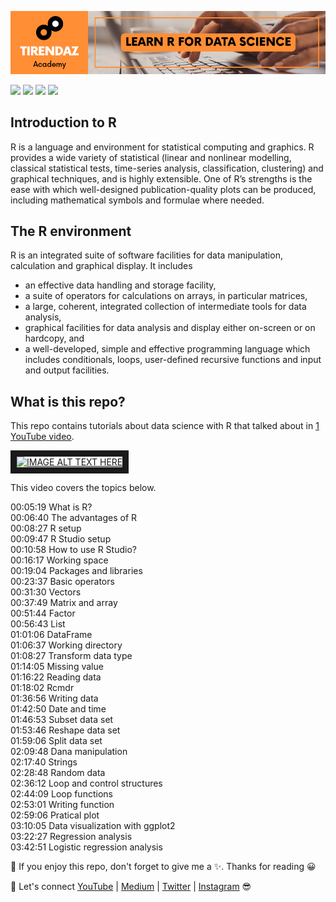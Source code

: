 ![](https://github.com/TirendazAcademy/R-Programming-Tutorial/blob/main/Images/R.png)

[![](https://img.shields.io/badge/R-Programming-00092C?&style=plastic&logo=r&logoColor=white)]()
[![](https://img.shields.io/badge/GGPLOT-darkorange?&style=plastic&logo=ggplot&logoColor=white)]()
[![](https://img.shields.io/badge/DataScience-470D21?&style=plastic&logo=DataScience&logoColor=white)]()
[![](https://img.shields.io/badge/MachineLearning-darkgreen?&style=plastic&logo=MachineLearning&logoColor=white)]()


## Introduction to R

R is a language and environment for statistical computing and graphics. R provides a wide variety of statistical (linear and nonlinear modelling, classical statistical tests, time-series analysis, classification, clustering) and graphical techniques, and is highly extensible. One of R’s strengths is the ease with which well-designed publication-quality plots can be produced, including mathematical symbols and formulae where needed. 

## The R environment

R is an integrated suite of software facilities for data manipulation, calculation and graphical display. It includes

- an effective data handling and storage facility,
- a suite of operators for calculations on arrays, in particular matrices,
- a large, coherent, integrated collection of intermediate tools for data analysis,
- graphical facilities for data analysis and display either on-screen or on hardcopy, and
- a well-developed, simple and effective programming language which includes conditionals, loops, user-defined recursive functions and input and output facilities.

## What is this repo?

This repo contains tutorials about data science with R that talked about in [1 YouTube video](https://www.youtube.com/watch?v=VUkHNM4hVvI). 

<a href="http://www.youtube.com/watch?feature=player_embedded&v=VUkHNM4hVvI" target="_blank"><img src="http://img.youtube.com/vi/VUkHNM4hVvI/0.jpg" alt="IMAGE ALT TEXT HERE" width="480" height="360" border="10" /></a>

This video covers the topics below.

00:05:19 What is R? <br>
00:06:40 The advantages of R <br>
00:08:27 R setup <br>
00:09:47 R Studio setup <br>
00:10:58 How to use R Studio? <br>
00:16:17 Working space <br>
00:19:04 Packages and libraries <br>
00:23:37 Basic operators <br>
00:31:30 Vectors <br>
00:37:49 Matrix and array <br>
00:51:44 Factor <br>
00:56:43 List <br>
01:01:06 DataFrame <br>
01:06:37 Working directory <br>
01:08:27 Transform data type <br>
01:14:05 Missing value <br>
01:16:22 Reading data <br>
01:18:02 Rcmdr  <br>
01:36:56 Writing data <br>
01:42:50 Date and time <br>
01:46:53 Subset data set <br>
01:53:46 Reshape data set <br>
01:59:06 Split data set <br>
02:09:48 Dana manipulation <br>
02:17:40 Strings <br>
02:28:48 Random data <br>
02:36:12 Loop and control structures <br>
02:44:09 Loop functions <br>
02:53:01 Writing function <br>
02:59:06 Pratical plot <br>
03:10:05 Data visualization with ggplot2 <br>
03:22:27 Regression analysis <br>
03:42:51 Logistic regression analysis <br>

📌 If you enjoy this repo, don't forget to give me a ✨. Thanks for reading 😀

🔗 Let's connect [YouTube](http://youtube.com/tirendazacademy) | [Medium](http://tirendazacademy.medium.com) | [Twitter](http://twitter.com/tirendazacademy) | [Instagram](https://www.instagram.com/tirendazacademy) 😎
